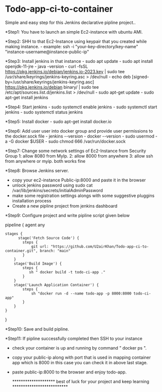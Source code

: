 # Todo-app-ci-to-container

Simple and easy step for this Jenkins declarative pipline project..

*Step1: You have to launch an simple Ec2-instance with ubuntu AMI.

*Step2: SHH to that Ec2-Instance using keypair that you created while making instance.
    - example: ssh -i "your-key-directory/key-name" "instance-username@instance-public-ip"

*Step3: Install jenkins in that instance
    - sudo apt update
    - sudo apt install openjdk-11-jre
    - java -version
    - curl -fsSL https://pkg.jenkins.io/debian/jenkins.io-2023.key | sudo tee \
      /usr/share/keyrings/jenkins-keyring.asc > /dev/null
    - echo deb [signed-by=/usr/share/keyrings/jenkins-keyring.asc] \
      https://pkg.jenkins.io/debian binary/ | sudo tee \
      /etc/apt/sources.list.d/jenkins.list > /dev/null
    - sudo apt-get update
    - sudo apt-get install jenkins

*Step4: Start jenkins
    - sudo systemctl enable jenkins
    - sudo systemctl start jenkins
    - sudo systemctl status jenkins

*Step5: Install docker
    - sudo apt-get install docker.io

*Step6: Add user user into docker group and provide user permissions to the docker.sock file
    - jenkins --version
    - docker --version
    - sudo usermod -a -G docker $USER
    - sudo chmod 666 /var/run/docker.sock

*Step7: Change some network settings of Ec2-Instance from Security Group
  1: allow 8080 from MyIp.
  2: allow 8000 from anywhere
  3: allow ssh from anywhere or myip. both works fine

*Step8: Browse Jenkins server.
  - copy your ec2-instance Public-ip:8000 and paste it in the browser
  - unlock jenkins password using sudo cat /var/lib/jenkins/secrets/initialAdminPassword
  - make some registration settings alongs with some suggestive pluggins installation process
  - Create a new pipline project from jenkins dashboard

*Step9: Configure project and write pipline script given below
 
  pipeline {
    agent any

    stages {
          stage('Fetch Source Code') {
            steps {
                git url: "https://github.com/U2airKhan/Todo-app-ci-to-container.git", branch: "main"
            }
        }
        stage('Build Image') {
            steps {
               sh " docker build -t todo-ci-app ."
            }
        }
        stage('Launch Application Container') {
            steps {
                sh "docker run -d --name todo-app -p 8000:8000 todo-ci-app"
            }
        }
    }
  }

*Step10: Save and build pipline.

*Step11: If pipline successfully completed then SSH to your instance
  - check your container is up and running by command " docker ps ".
  - copy your public-ip along with port that is used in mapping container app which is 8000 in this case you can check it in above last stage.
  - paste public-ip:8000 to the browser and enjoy todo-app.


    ******************** best of luck for your project and keep learning **************************


